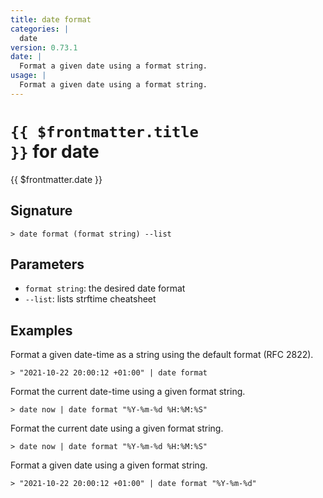 ```yaml
---
title: date format
categories: |
  date
version: 0.73.1
date: |
  Format a given date using a format string.
usage: |
  Format a given date using a format string.
---
```


# <code>{{ $frontmatter.title }}</code> for date

<div class='command-title'>{{ $frontmatter.date }}</div>

## Signature

```> date format (format string) --list```

## Parameters

 -  `format string`: the desired date format
 -  `--list`: lists strftime cheatsheet

## Examples

Format a given date-time as a string using the default format (RFC 2822).
```shell
> "2021-10-22 20:00:12 +01:00" | date format
```

Format the current date-time using a given format string.
```shell
> date now | date format "%Y-%m-%d %H:%M:%S"
```

Format the current date using a given format string.
```shell
> date now | date format "%Y-%m-%d %H:%M:%S"
```

Format a given date using a given format string.
```shell
> "2021-10-22 20:00:12 +01:00" | date format "%Y-%m-%d"
```
